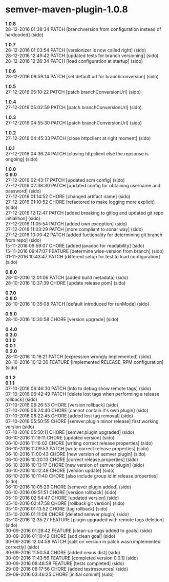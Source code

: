 # semver-maven-plugin-1.0.8


**1.0.8**  
28-12-2016 01:38:34    PATCH \[branchversion from configuration instead of hardcoded\] (sido)  

**1.0.7**  
28-12-2016 01:03:54    PATCH \[versionizer is now called right\] (sido)  
28-12-2016 12:49:42    PATCH \[updated tests for branch versioning\] (sido)  
28-12-2016 12:26:34    PATCH \[load configuration at startup\] (sido)  

**1.0.6**  
28-12-2016 09:59:14    PATCH \[set default url for branchconversion\] (sido)  

**1.0.5**  
27-12-2016 05:10:22    PATCH \[patch branchConversionUrl\] (sido)  

**1.0.4**  
27-12-2016 05:02:59    PATCH \[patch branchConversionUrl\] (sido)  

**1.0.3**  
27-12-2016 04:55:30    PATCH \[patch branchConversionUrl\] (sido)  

**1.0.2**  
27-12-2016 04:45:33    PATCH \[close httpclient at right moment\] (sido)  

**1.0.1**  
27-12-2016 04:36:24    PATCH \[closing httpclient else the repsonse is ongoing\] (sido)  

**1.0.0**  
**0.9.0**  
27-12-2016 02:43:17    PATCH \[updated scm config\] (sido)  
27-12-2016 02:38:30    PATCH \[updated config for obtaining username and password\] (sido)  
27-12-2016 01:14:52    CHORE \[changed artifact name\] (sido)  
27-12-2016 01:10:52    CHORE \[refactored to make logging more explicit\] (sido)  
27-12-2016 12:12:47    PATCH \[added breaking to gitlog and updated git repo initialition\] (sido)  
27-12-2016 11:05:54    PATCH \[added own exception\] (sido)  
27-12-2016 11:03:29    PATCH \[more compliant to sonar way\] (sido)  
27-12-2016 10:00:42    PATCH \[added fuctionality for determining git branch from repo\] (sido)  
15-11-2016 09:59:07    CHORE \[added javadoc for readability\] (sido)  
15-11-2016 09:47:07    FEATURE \[determine wise-version from branch\] (sido)  
01-11-2016 10:43:47    PATCH \[different setup for test to load configuration\] (sido)  

**0.8.0**  
28-10-2016 12:01:06    PATCH \[added build metadata\] (sido)  
28-10-2016 10:37:39    CHORE \[update release pom\] (sido)  

**0.7.0**  
**0.6.0**  
28-10-2016 10:35:08    PATCH \[default introduced for runMode\] (sido)  

**0.5.0**  
28-10-2016 10:30:58    CHORE \[version upgrade\] (sido)  

**0.4.0**  
**0.3.0**  
**0.1.0**  
**0.0.1**  
**0.2.0**  
28-10-2016 10:16:21    PATCH \[expression wrongly implemented\] (sido)  
28-10-2016 10:12:30    FEATURE \[implemented RELEASE_RPM configuration\] (sido)  

**0.1.2**  
**0.1.1**  
07-10-2016 06:46:30    PATCH \[info to debug show remote tags\] (sido)  
07-10-2016 06:42:49    PATCH \[delete lost tags when performing a release rollback\] (sido)  
07-10-2016 06:26:53    CHORE \[version rollback\] (sido)  
07-10-2016 06:24:40    CHORE \[cannot contain it's own plugin\] (sido)  
07-10-2016 06:22:45    CHORE \[added lost tag removal\] (sido)  
07-10-2016 05:50:55    CHORE \[semver:plugin minor release\] first working version (sido)  
07-10-2016 05:50:11    CHORE \[semver:plugin upgraded\] (sido)  
06-10-2016 11:19:11    CHORE \[updated version\] (sido)  
06-10-2016 11:16:02    CHORE \[writing correct release properties\] (sido)  
06-10-2016 11:09:53    PATCH \[write correct release.properties\] (sido)  
06-10-2016 11:00:43    CHORE \[new version of semver plugin\] (sido)  
06-10-2016 10:20:13    CHORE \[correct release.properties\] (sido)  
06-10-2016 10:13:17    CHORE \[new version of semver plugin\] (sido)  
06-10-2016 10:12:49    CHORE \[version update\] (sido)  
06-10-2016 10:11:40    CHORE \[also include group id in release.properties\] (sido)  
06-10-2016 10:05:29    CHORE \[semever plugin added\] (sido)  
06-10-2016 09:51:51    CHORE \[version rollback\] (sido)  
05-10-2016 02:54:47    CHORE \[updated version\] (sido)  
05-10-2016 02:47:58    CHORE \[rollback git version\] (sido)  
05-10-2016 01:13:52    CHORE \[tag rollback\] (sido)  
05-10-2016 01:11:08    CHORE \[deleted semver plugin\] (sido)  
05-10-2016 12:35:27    FEATURE \[plugin upgraded with remote tags deletion\]  (sido)  
30-09-2016 01:28:42    FEATURE \[clean-up-tags added to goals\] (sido)  
30-09-2016 01:10:42    CHORE \[add clean goal\] (sido)  
30-09-2016 12:04:58    PATCH \[split on version in patch wasn implemented correctly\] (sido)  
30-09-2016 11:50:54    CHORE \[added nexus dist\] (sido)  
30-09-2016 11:43:56    FEATURE \[completed version 0.0.1\] (sido)  
30-09-2016 08:48:58    FEATURE \[tests completed\] (sido)  
29-09-2016 08:17:56    CHORE \[added testresources\] (sido)  
29-09-2016 03:46:25    CHORE \[initial commit\] (sido)  
